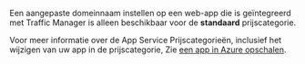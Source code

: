 Een aangepaste domeinnaam instellen op een web-app die is geïntegreerd met Traffic Manager is alleen beschikbaar voor de **standaard** prijscategorie.  

Voor meer informatie over de App Service Prijscategorieën, inclusief het wijzigen van uw app in de prijscategorie, Zie [een app in Azure opschalen](../articles/app-service/web-sites-scale.md).

